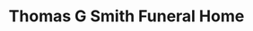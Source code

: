 ---
title: "Thomas G Smith Funeral Home"
url: /cleveland/thomas-g-smith-funeral-home/
shop: Bestattungen
---
